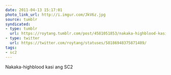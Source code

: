 ```yaml
---
date: 2011-04-13 15:17:01
photo_link_url: http://i.imgur.com/JkV6z.jpg
source: tumblr
syndicated:
- type: tumblr
  url: https://roytang.tumblr.com/post/4581051853/nakaka-highblood-kasi-ang-sc2
- type: twitter
  url: https://twitter.com/roytang/statuses/58186948375871489/
tags:
- sc2
---
```


<p>Nakaka-highblood kasi ang SC2</p>